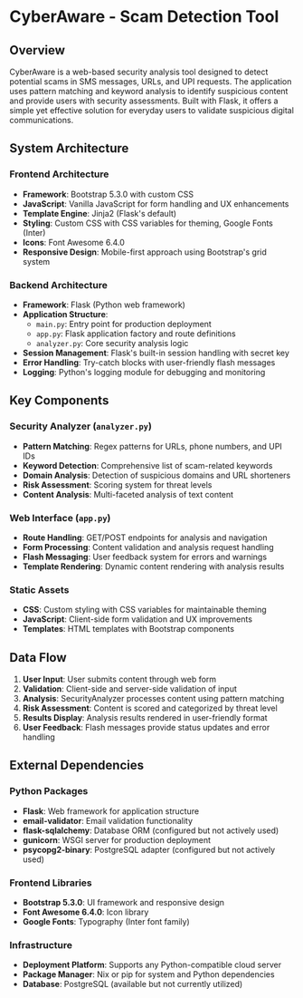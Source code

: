 # CyberAware - Scam Detection Tool

## Overview

CyberAware is a web-based security analysis tool designed to detect potential scams in SMS messages, URLs, and UPI requests. The application uses pattern matching and keyword analysis to identify suspicious content and provide users with security assessments. Built with Flask, it offers a simple yet effective solution for everyday users to validate suspicious digital communications.

## System Architecture

### Frontend Architecture
- **Framework**: Bootstrap 5.3.0 with custom CSS
- **JavaScript**: Vanilla JavaScript for form handling and UX enhancements
- **Template Engine**: Jinja2 (Flask's default)
- **Styling**: Custom CSS with CSS variables for theming, Google Fonts (Inter)
- **Icons**: Font Awesome 6.4.0
- **Responsive Design**: Mobile-first approach using Bootstrap's grid system

### Backend Architecture
- **Framework**: Flask (Python web framework)
- **Application Structure**: 
  - `main.py`: Entry point for production deployment
  - `app.py`: Flask application factory and route definitions
  - `analyzer.py`: Core security analysis logic
- **Session Management**: Flask's built-in session handling with secret key
- **Error Handling**: Try-catch blocks with user-friendly flash messages
- **Logging**: Python's logging module for debugging and monitoring

## Key Components

### Security Analyzer (`analyzer.py`)
- **Pattern Matching**: Regex patterns for URLs, phone numbers, and UPI IDs
- **Keyword Detection**: Comprehensive list of scam-related keywords
- **Domain Analysis**: Detection of suspicious domains and URL shorteners
- **Risk Assessment**: Scoring system for threat levels
- **Content Analysis**: Multi-faceted analysis of text content

### Web Interface (`app.py`)
- **Route Handling**: GET/POST endpoints for analysis and navigation
- **Form Processing**: Content validation and analysis request handling
- **Flash Messaging**: User feedback system for errors and warnings
- **Template Rendering**: Dynamic content rendering with analysis results

### Static Assets
- **CSS**: Custom styling with CSS variables for maintainable theming
- **JavaScript**: Client-side form validation and UX improvements
- **Templates**: HTML templates with Bootstrap components

## Data Flow

1. **User Input**: User submits content through web form
2. **Validation**: Client-side and server-side validation of input
3. **Analysis**: SecurityAnalyzer processes content using pattern matching
4. **Risk Assessment**: Content is scored and categorized by threat level
5. **Results Display**: Analysis results rendered in user-friendly format
6. **User Feedback**: Flash messages provide status updates and error handling

## External Dependencies

### Python Packages
- **Flask**: Web framework for application structure
- **email-validator**: Email validation functionality
- **flask-sqlalchemy**: Database ORM (configured but not actively used)
- **gunicorn**: WSGI server for production deployment
- **psycopg2-binary**: PostgreSQL adapter (configured but not actively used)

### Frontend Libraries
- **Bootstrap 5.3.0**: UI framework and responsive design
- **Font Awesome 6.4.0**: Icon library
- **Google Fonts**: Typography (Inter font family)

### Infrastructure
- **Deployment Platform**: Supports any Python-compatible cloud server
- **Package Manager**: Nix or pip for system and Python dependencies
- **Database**: PostgreSQL (available but not currently utilized)


